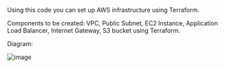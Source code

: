 Using this code you can set up AWS infrastructure using Terraform.

Components to be created:
VPC, Public Subnet, EC2 Instance, Application Load Balancer, Internet Gateway, S3 bucket using Terraform.


Diagram:

![image](https://github.com/VinayakJ76/Terraform-AWS-deployment/assets/138783432/40bcc4e6-ecde-4ab0-8ab6-4d8e6ce1ac36)

